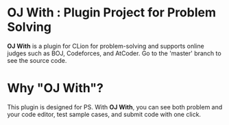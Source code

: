 # OJ With : Plugin Project for Problem Solving
**OJ With** is a plugin for CLion for problem-solving and supports online judges such as BOJ, Codeforces, and AtCoder.
Go to the 'master' branch to see the source code.

# Why "OJ With"?
This plugin is designed for PS. With **OJ With**, you can see both problem and your code editor, test sample cases, and submit code with one click.

